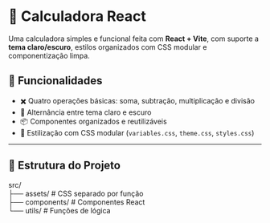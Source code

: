# 🧮 Calculadora React

Uma calculadora simples e funcional feita com **React + Vite**, com suporte a **tema claro/escuro**, estilos organizados com CSS modular e componentização limpa.

## 🚀 Funcionalidades

- ✖️ Quatro operações básicas: soma, subtração, multiplicação e divisão
- 🎨 Alternância entre tema claro e escuro
- 📦 Componentes organizados e reutilizáveis
- 💅 Estilização com CSS modular (`variables.css`, `theme.css`, `styles.css`)

---

## 📁 Estrutura do Projeto
src/ <br>
├── assets/ # CSS separado por função <br>
├── components/ # Componentes React <br>
└── utils/ # Funções de lógica <br>
